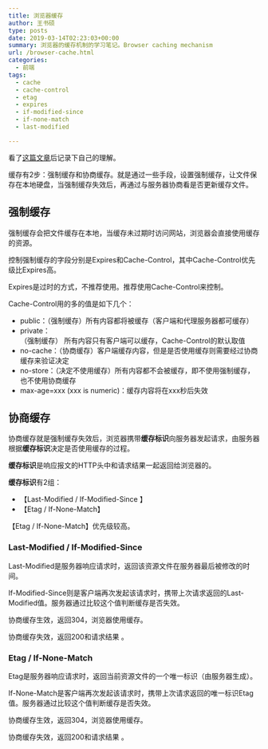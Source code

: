 ```yaml
---
title: 浏览器缓存
author: 王书硕
type: posts
date: 2019-03-14T02:23:03+00:00
summary: 浏览器的缓存机制的学习笔记。Browser caching mechanism
url: /browser-cache.html
categories:
  - 前端
tags:
  - cache
  - cache-control
  - etag
  - expires
  - if-modified-since
  - if-none-match
  - last-modified

---
```

看了[这篇文章][1]后记录下自己的理解。

缓存有2步：强制缓存和协商缓存。就是通过一些手段，设置强制缓存，让文件保存在本地硬盘，当强制缓存失效后，再通过与服务器协商看是否更新缓存文件。

## 强制缓存

强制缓存会把文件缓存在本地，当缓存未过期时访问网站，浏览器会直接使用缓存的资源。

控制强制缓存的字段分别是Expires和Cache-Control，其中Cache-Control优先级比Expires高。 

Expires是过时的方式，不推荐使用。推荐使用Cache-Control来控制。

Cache-Control用的多的值是如下几个：

  * public：（强制缓存）所有内容都将被缓存（客户端和代理服务器都可缓存）
  * private：  
    （强制缓存） 所有内容只有客户端可以缓存，Cache-Control的默认取值 
  * no-cache：（协商缓存）客户端缓存内容，但是是否使用缓存则需要经过协商缓存来验证决定
  * no-store：（决定不使用缓存）所有内容都不会被缓存，即不使用强制缓存，也不使用协商缓存
  * max-age=xxx (xxx is numeric)：缓存内容将在xxx秒后失效 

## 协商缓存

协商缓存就是强制缓存失效后，浏览器携带**缓存标识**向服务器发起请求，由服务器根据**缓存标识**决定是否使用缓存的过程。

**缓存标识**是响应报文的HTTP头中和请求结果一起返回给浏览器的。

**缓存标识**有2组： 

  * 【Last-Modified / If-Modified-Since 】
  * 【Etag / If-None-Match】

【Etag / If-None-Match】优先级较高。

### Last-Modified / If-Modified-Since

Last-Modified是服务器响应请求时，返回该资源文件在服务器最后被修改的时间。

If-Modified-Since则是客户端再次发起该请求时，携带上次请求返回的Last-Modified值。服务器通过比较这个值判断缓存是否失效。

协商缓存生效，返回304，浏览器使用缓存。

协商缓存失效，返回200和请求结果 。

### Etag / If-None-Match

Etag是服务器响应请求时，返回当前资源文件的一个唯一标识（由服务器生成）。

If-None-Match是客户端再次发起该请求时，携带上次请求返回的唯一标识Etag值。服务器通过比较这个值判断缓存是否失效。 

协商缓存生效，返回304，浏览器使用缓存。

协商缓存失效，返回200和请求结果 。

 [1]: https://juejin.im/entry/5ad86c16f265da505a77dca4